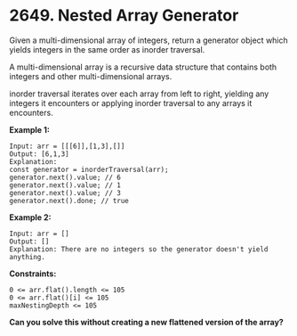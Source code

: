 # 2649. Nested Array Generator

Given a multi-dimensional array of integers, return a generator object which yields integers in the same order as inorder traversal.

A multi-dimensional array is a recursive data structure that contains both integers and other multi-dimensional arrays.

inorder traversal iterates over each array from left to right, yielding any integers it encounters or applying inorder traversal to any arrays it encounters.
 
**Example 1:**

```
Input: arr = [[[6]],[1,3],[]]
Output: [6,1,3]
Explanation:
const generator = inorderTraversal(arr);
generator.next().value; // 6
generator.next().value; // 1
generator.next().value; // 3
generator.next().done; // true
```

**Example 2:**

```
Input: arr = []
Output: []
Explanation: There are no integers so the generator doesn't yield anything.
```

**Constraints:**

```
0 <= arr.flat().length <= 105
0 <= arr.flat()[i] <= 105
maxNestingDepth <= 105
```

**Can you solve this without creating a new flattened version of the array?**
